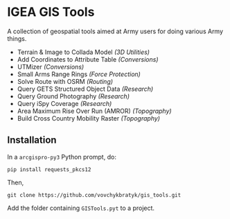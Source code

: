 # IGEA GIS Tools

A collection of geospatial tools aimed at Army users for doing various Army things.

* Terrain & Image to Collada Model _(3D Utilities)_
* Add Coordinates to Attribute Table _(Conversions)_
* UTMizer _(Conversions)_
* Small Arms Range Rings _(Force Protection)_
* Solve Route with OSRM _(Routing)_
* Query GETS Structured Object Data _(Research)_
* Query Ground Photography _(Research)_
* Query iSpy Coverage _(Research)_
* Area Maximum Rise Over Run (AMROR) _(Topography)_
* Build Cross Country Mobility Raster _(Topography)_

## Installation

In a `arcgispro-py3` Python prompt, do:

`pip install requests_pkcs12`

Then,

`git clone https://github.com/vovchykbratyk/gis_tools.git`

Add the folder containing `GISTools.pyt` to a project.

